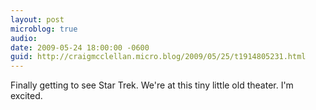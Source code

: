 ```yaml
---
layout: post
microblog: true
audio: 
date: 2009-05-24 18:00:00 -0600
guid: http://craigmcclellan.micro.blog/2009/05/25/t1914805231.html
---
```

Finally getting to see Star Trek. We're at this tiny little old theater. I'm excited.
